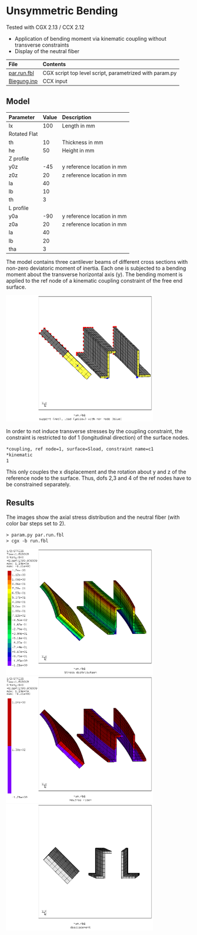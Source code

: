 # Unsymmetric Bending
Tested with CGX 2.13 / CCX 2.12

+ Application of bending moment via kinematic coupling without transverse constraints
+ Display of the neutral fiber

File                           | Contents    
 :-------------                | :-------------
 [par.run.fbl](par.run.fbl)    | CGX script top level script, parametrized with param.py
 [Biegung.inp](Biegung.inp)    | CCX input

## Model

Parameter | Value | Description
:--       | :--   |:--
lx        | 100   | Length in mm
Rotated Flat |        |
th        | 10    | Thickness in mm
he        | 50    | Height in mm
Z profile          |       |
y0z       | -45   | y reference location in mm
z0z       | 20    | z reference location in mm
la        | 40    |
lb        | 10    |
th        | 3     |
L profile          |       |
y0a       | -90   | y reference location in mm
z0a       | 20    | z reference location in mm
la        | 40    |
lb        | 20    |
tha       | 3     |


The model contains three cantilever beams of different cross sections with non-zero deviatoric moment of inertia. Each one is subjected to a bending moment about the transverse horizontal axis (y).
The bending moment is applied to the ref node of a kinematic coupling constraint of the free end surface.

<img src="Refs/mesh.png" width="400">

In order to not induce transverse stresses by the coupling constraint, the constraint is restricted to dof 1 (longitudinal direction) of the surface nodes.
```
*coupling, ref node=1, surface=Sload, constraint name=c1
*kinematic
1
```
This only couples the x displacement and the rotation about y and z of the reference node to the surface. Thus, dofs 2,3 and 4 of the ref nodes have to be constrained separately.

## Results

The images show the axial stress distribution and the neutral fiber (with color bar steps set to 2).
```
> param.py par.run.fbl
> cgx -b run.fbl
```
<img src="Refs/sxx.png"  width="400" title="Longitudinal stress."><img src="Refs/neutral.png"  width="400" title="Neutral fiber">
<img src="Refs/disp.png"  width="400" title="Displacement">
